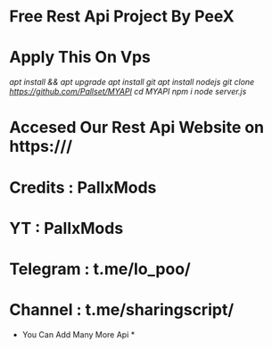 # Free Rest Api Project By PeeX #
# Apply This On Vps #

*apt install && apt upgrade*
*apt install git*
*apt install nodejs*
*git clone https://github.com/Pallset/MYAPI*
*cd MYAPI*
*npm i*
*node server.js*

# Accesed Our Rest Api Website on https://<vps ip>/ #


# Credits : PallxMods 
# YT : PallxMods
# Telegram : t.me/lo_poo/
# Channel : t.me/sharingscript/

* You Can Add Many More Api *
